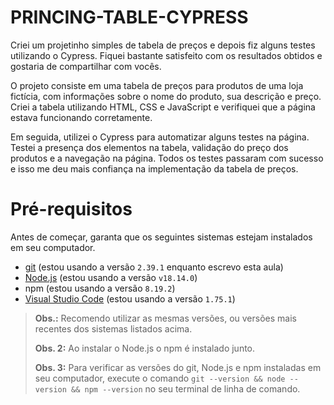 # PRINCING-TABLE-CYPRESS


Criei um projetinho simples de tabela de preços e depois fiz alguns testes utilizando o Cypress. Fiquei bastante satisfeito com os resultados obtidos e gostaria de compartilhar com vocês.

O projeto consiste em uma tabela de preços para produtos de uma loja fictícia, com informações sobre o nome do produto, sua descrição e preço. Criei a tabela utilizando HTML, CSS e JavaScript e verifiquei que a página estava funcionando corretamente.

Em seguida, utilizei o Cypress para automatizar alguns testes na página. Testei a presença dos elementos na tabela, validação do preço dos produtos e a navegação na página. Todos os testes passaram com sucesso e isso me deu mais confiança na implementação da tabela de preços.

# Pré-requisitos

Antes de começar, garanta que os seguintes sistemas estejam instalados em seu computador.

- [git](https://git-scm.com/) (estou usando a versão `2.39.1` enquanto escrevo esta aula)
- [Node.js](https://nodejs.org/en/) (estou usando a versão `v18.14.0`)
- npm (estou usando a versão `8.19.2`)
- [Visual Studio Code](https://code.visualstudio.com/) (estou usando a versão `1.75.1`)

> **Obs.:** Recomendo utilizar as mesmas versões, ou versões mais recentes dos sistemas listados acima.
>
> **Obs. 2:** Ao instalar o Node.js o npm é instalado junto. 
>
> **Obs. 3:** Para verificar as versões do git, Node.js e npm instaladas em seu computador, execute o comando `git --version && node --version && npm --version` no seu terminal de linha de comando.
